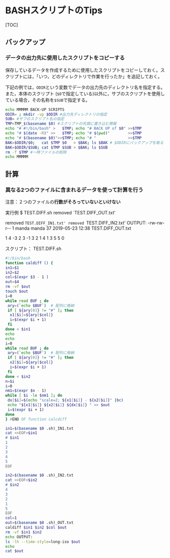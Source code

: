 # BASHスクリプトのTips

[TOC]

## バックアップ

### データの出力先に使用したスクリプトをコピーする

保存しているデータを作成するために使用したスクリプトをコピーしておく。スクリプトには，「いつ，どのディレクトリで作業を行ったか」を追記しておく。

下記の例では，`ODIR`という変数でデータの出力先のディレクトリ名を指定する。また，本体のスクリプト (`$0`で指定している)以外に，サブのスクリプトを使用している場合，その名称を`$SUB`で指定する。

```bash
echo MMMMM BACK-UP SCRIPTS
ODIR= ; mkdir -vp $ODIR #出力先ディレクトリの指定
SUB= #サブのスクリプト名の指定
TMP=TMP_$(basename $0) #スクリプトの先頭に書き込む情報
echo "# #!/bin/bash" >   $TMP; echo "# BACK UP of $0" >>$TMP
echo "# $(date -R)" >>   $TMP; echo "# $(pwd)"        >>$TMP
echo "# $(basename $0)">>$TMP; echo "# "              >>$TMP
BAK=$ODIR/$0;   cat $TMP $0   > $BAK; ls $BAK # $ODIRにバックアップを取る
BAK=$ODIR/$SUB; cat $TMP $SUB > $BAK; ls $SUB
rm -f $TMP #一時ファイルの削除
echo MMMMM
```



## 計算

### 異なる2つのファイルに含まれるデータを使って計算を行う

注意：２つのファイルの**行数がそろっていないといけない**

実行例
$ TEST.DIFF.sh 
removed `TEST.DIFF_OUT.txt'


removed `TEST.DIFF_IN1.txt'
removed `TEST.DIFF_IN2.txt'
OUTPUT:
-rw-rw-r-- 1 manda manda 37 2019-05-23 12:38 TEST.DIFF_OUT.txt

1 4 -3 
2 3 -1 
3 2 1 
4 1 3 
5 5 0 

スクリプト： TEST.DIFF.sh

```bash
#!/bin/bash
function caldiff () {
in1=$1
in2=$2
col=$(expr $3 - 1 )
out=$4
rm -vf $out
touch $out
i=0
while read BUF ; do
 ary=(`echo $BUF`)  # 配列に格納
 if [ ${ary[0]} != "#" ]; then
  x1[$i]=${ary[$col]}
  i=$(expr $i + 1)
 fi
done < $in1
echo
echo
i=0
while read BUF ; do
 ary=(`echo $BUF`)  # 配列に格納
 if [ ${ary[0]} != "#" ]; then
  x2[$i]=${ary[$col]}
  i=$(expr $i + 1)
 fi
done < $in2
n=$i
i=0
nm1=$(expr $n - 1)
while [ $i -le $nm1 ]; do
 dx[$i]=$(echo "scale=2; ${x1[$i]} - ${x2[$i]}" |bc)
 echo "${x1[$i]} ${x2[$i]} ${dx[$i]} " >> $out
 i=$(expr $i + 1)
done
} #END OF function calcdiff

in1=$(basename $0 .sh)_IN1.txt
cat <<EOF>$in1
# $in1
1
2
3
4
5
EOF

in2=$(basename $0 .sh)_IN2.txt
cat <<EOF>$in2
# $in2
4
3
2
1
5
EOF
col=1
out=$(basename $0 .sh)_OUT.txt
caldiff $in1 $in2 $col $out
rm -vf $in1 $in2
echo OUTPUT:
ls -lh --time-style=long-iso $out
echo
cat $out
```

